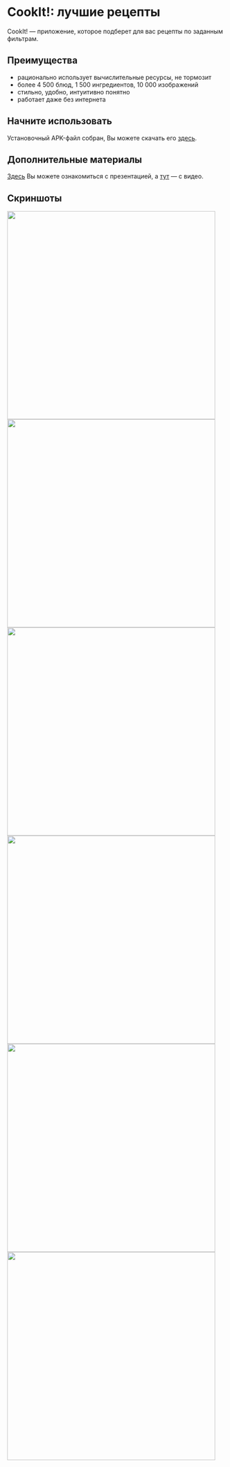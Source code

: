 # CookIt!: лучшие рецепты
CookIt! — приложение, которое подберет для вас рецепты по заданным фильтрам.

Преимущества
------------
- рационально использует вычислительные ресурсы, не тормозит
- более 4 500 блюд, 1 500 ингредиентов, 10 000 изображений
- стильно, удобно, интуитивно понятно
- работает даже без интернета

Начните использовать
--------------------
Установочный APK-файл собран, Вы можете скачать его [здесь](CookITRelase.apk).

Дополнительные материалы
------------------------
[Здесь](https://docs.google.com/presentation/d/1FZTXho6n1ZGT4v0Jj_Zoge-rPRDOJFGpTgEtpkwiUfM/edit?usp=sharing) Вы можете ознакомиться с презентацией, а [тут](https://youtu.be/3iFVjcT_f_o) — с видео.

Скриншоты
---------
<img src = "app/screenshots/Screenshot_1621808733.png" width = 480 />
<img src = "app/screenshots/Screenshot_1621808749.png" width = 480 />
<img src = "app/screenshots/Screenshot_1621808835.png" width = 480 />
<img src = "app/screenshots/Screenshot_1621808869.png" width = 480 />
<img src = "app/screenshots/Screenshot_1621808890.png" width = 480 />
<img src = "app/screenshots/Screenshot_1621808904.png" width = 480 />